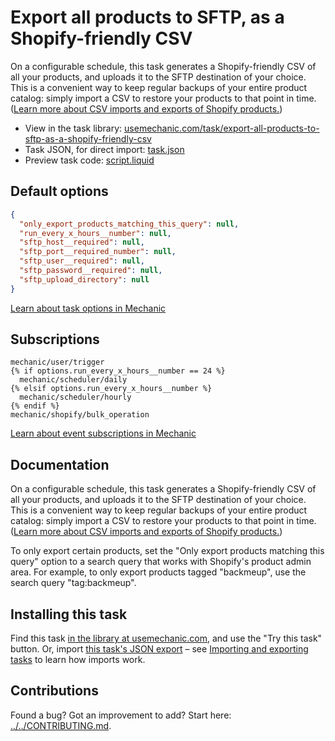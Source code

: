 # Export all products to SFTP, as a Shopify-friendly CSV

On a configurable schedule, this task generates a Shopify-friendly CSV of all your products, and uploads it to the SFTP destination of your choice. This is a convenient way to keep regular backups of your entire product catalog: simply import a CSV to restore your products to that point in time. ([Learn more about CSV imports and exports of Shopify products.](https://help.shopify.com/en/manual/products/import-export/using-csv))

* View in the task library: [usemechanic.com/task/export-all-products-to-sftp-as-a-shopify-friendly-csv](https://usemechanic.com/task/export-all-products-to-sftp-as-a-shopify-friendly-csv)
* Task JSON, for direct import: [task.json](../../tasks/export-all-products-to-sftp-as-a-shopify-friendly-csv.json)
* Preview task code: [script.liquid](./script.liquid)

## Default options

```json
{
  "only_export_products_matching_this_query": null,
  "run_every_x_hours__number": null,
  "sftp_host__required": null,
  "sftp_port__required_number": null,
  "sftp_user__required": null,
  "sftp_password__required": null,
  "sftp_upload_directory": null
}
```

[Learn about task options in Mechanic](https://docs.usemechanic.com/article/471-task-options)

## Subscriptions

```liquid
mechanic/user/trigger
{% if options.run_every_x_hours__number == 24 %}
  mechanic/scheduler/daily
{% elsif options.run_every_x_hours__number %}
  mechanic/scheduler/hourly
{% endif %}
mechanic/shopify/bulk_operation
```

[Learn about event subscriptions in Mechanic](https://docs.usemechanic.com/article/408-subscriptions)

## Documentation

On a configurable schedule, this task generates a Shopify-friendly CSV of all your products, and uploads it to the SFTP destination of your choice. This is a convenient way to keep regular backups of your entire product catalog: simply import a CSV to restore your products to that point in time. ([Learn more about CSV imports and exports of Shopify products.](https://help.shopify.com/en/manual/products/import-export/using-csv))

To only export certain products, set the "Only export products matching this query" option to a search query that works with Shopify's product admin area. For example, to only export products tagged "backmeup", use the search query "tag:backmeup".

## Installing this task

Find this task [in the library at usemechanic.com](https://usemechanic.com/task/export-all-products-to-sftp-as-a-shopify-friendly-csv), and use the "Try this task" button. Or, import [this task's JSON export](../../tasks/export-all-products-to-sftp-as-a-shopify-friendly-csv.json) – see [Importing and exporting tasks](https://docs.usemechanic.com/article/505-importing-and-exporting-tasks) to learn how imports work.

## Contributions

Found a bug? Got an improvement to add? Start here: [../../CONTRIBUTING.md](../../CONTRIBUTING.md).

